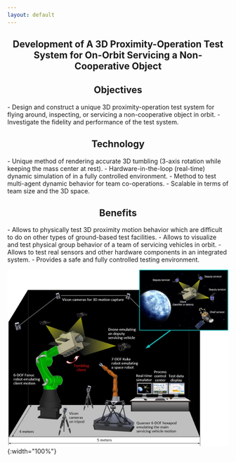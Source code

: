 ```yaml
---
layout: default
---
```

<h2 align="center"><b>Development of A 3D Proximity-Operation Test System for
On-Orbit Servicing a Non-Cooperative Object
</b></h2>

<h2 align="center">Objectives</h2>
-	Design and construct a unique 3D proximity-operation test system for flying around, inspecting, or servicing a non-cooperative object in orbit.
- Investigate the fidelity and performance of the test system.

<h2 align="center">Technology</h2>
- Unique method of rendering accurate 3D tumbling (3-axis rotation while keeping the mass center at rest).
- Hardware-in-the-loop (real-time) dynamic simulation of in a fully controlled environment.
- Method to test multi-agent dynamic behavior for team co-operations.
- Scalable in terms of team size and the 3D space.

<h2 align="center">Benefits</h2>
- Allows to physically test 3D proximity motion behavior which are difficult to do on other types of ground-based test facilities.
- Allows to visualize and test physical group behavior of a team of servicing vehicles in orbit.
- Allows to test real sensors and other hardware components in an integrated system.
- Provides a safe and fully controlled testing environment.

![](/images/projects/orbit_servicing_test/operation_concept.jpg){:width="100%"}
